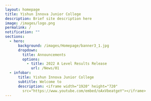 ```yaml
---
layout: homepage
title: Yishun Innova Junior College
description: Brief site description here
image: /images/logo.png
permalink: /
notification: ""
sections:
  - hero:
      background: /images/Homepage/banner3_1.jpg
      dropdown:
        title: Announcements
        options:
          - title: 2022 A Level Results Release
            url: /News/01
  - infobar:
      title: Yishun Innova Junior College
      subtitle: Welcome to
      description: <iframe width="1920" height="720"
        src="https://www.youtube.com/embed/oAxVbeatgeY"></iframe>
---
```

